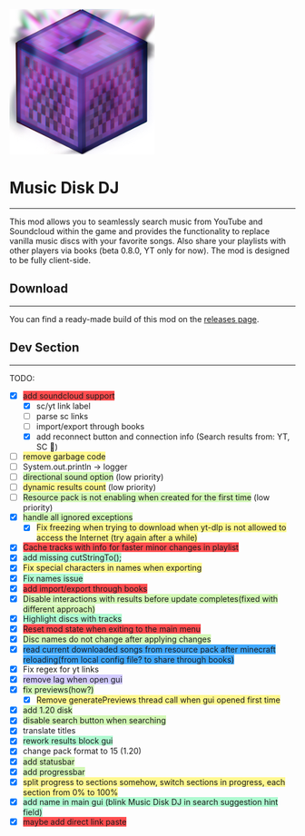 ![](media/logo.png "Poggers")
# Music Disk DJ

---
This mod allows you to seamlessly search music from YouTube and Soundcloud within the game and provides the functionality to replace vanilla music discs with your favorite songs. Also share your playlists with other players via books (beta 0.8.0, YT only for now). The mod is designed to be fully client-side.

## Download

---
You can find a ready-made build of this mod on the [releases page](https://github.com/Plugway/MusicDiskDj/releases).

## Dev Section

---
TODO:  
- [x] <span style="background:#ff4d4f">add soundcloud support </span>
	- [x] sc/yt link label
	- [ ] parse sc links
	- [ ] import/export through books
	- [x] add reconnect button and connection info (Search results from: YT, SC    🔄)
- [ ] <span style="background:#fff88f">remove garbage code  </span>
- [ ] System.out.println -> logger
- [ ] <span style="background:#d3f8b6">directional sound option</span> (low priority)
- [ ] <span style="background:#fff88f">dynamic results count</span> (low priority)
- [ ] <span style="background:#d3f8b6">Resource pack is not enabling when created for the first time</span> (low priority)
- [x] <span style="background:#d3f8b6">handle all ignored exceptions</span>
	- [x] <span style="background:#fff88f">Fix freezing when trying to download when yt-dlp is not allowed to access the Internet (try again after a while)</span>
- [x] <span style="background:#ff4d4f">Cache tracks with info for faster minor changes in playlist</span>
- [x] <span style="background:#affad1">add missing cutStringTo();</span>
- [x] <span style="background:#fff88f">Fix special characters in names when exporting</span>
- [x] <span style="background:#affad1">Fix names issue</span>
- [x] <span style="background:#ff4d4f">add import/export through books</span>
- [x] <span style="background:#d3f8b6">Disable interactions with results before update completes(fixed with different approach)</span>
- [x] <span style="background:#affad1">Highlight discs with tracks</span>
- [x] <span style="background:#ff4d4f">Reset mod state when exiting to the main menu</span>
- [x] <span style="background:#d3f8b6">Disc names do not change after applying changes</span>
- [x] <span style="background:#40a9ff">read current downloaded songs from resource pack after minecraft reloading(from local config file? to share through books) </span>
- [x] Fix regex for yt links
- [x] <span style="background:#d2cbff">remove lag when open gui</span>
- [x] <span style="background:#d3f8b6">fix previews(how?)  </span>
	- [x] <span style="background:#fff88f">Remove generatePreviews thread call when gui opened first time</span>
- [x] <span style="background:#d3f8b6">add 1.20 disk</span>
- [x] <span style="background:#d3f8b6">disable search button when searching</span>
- [x] translate titles
- [x] <span style="background:#affad1">rework results block gui</span>
- [x] change pack format to 15 (1.20)
- [x] <span style="background:#d3f8b6">add statusbar  </span>
- [x] <span style="background:#d3f8b6">add progressbar </span>
- [x] <span style="background:#fff88f">split progress to sections somehow, switch sections in progress, each section from 0% to 100%</span>
- [x] <span style="background:#affad1">add name in main gui  (blink Music Disk DJ in search suggestion hint field)</span>
- [x] <span style="background:#ff4d4f">maybe add direct link paste</span>
